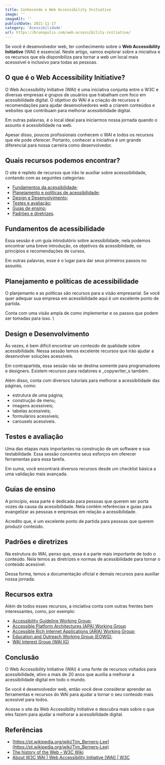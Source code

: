 ```yaml
---
title: Conhecendo o Web Accessibility Initiative
image: ''
imageAlt: ''
publishDate: 2021-11-17
category: 'Acessibilidade'
url: https://brunopulis.com/web-accessibility-initiative/
---
```


Se você é desenvolvedor web, ter conhecimento sobre o **Web Accessibility Initiative** (WAI) é essencial. Neste artigo, vamos explorar sobre a iniciativa e os recursos que ela disponibiliza para tornar a web um local mais acesssível e inclusivo para todas as pessoas.

## O que é o Web Accessibility Initiative?

O Web Accessibility Initiative (WAI) é uma iniciativa conjunta entre o W3C e diversas empresas e grupos de usuários que trabalham com foco em acessibilidade digital. O objetivo do WAI é a criação de recursos e recomendações para ajudar desenvolvedores web a criarem conteúdos e websites que contribuam para melhorar acessibilidade digital.

Em outras palavras, é o local ideal para iniciarmos nossa jornada quando o assunto é acessibilidade na web.

Apesar disso, poucos profissionais conhecem o WAI e todos os recursos que ele pode oferecer. Portanto, conhecer a iniciativa é um grande diferencial para nossa carreira como desenvolvedor.

## Quais recursos podemos encontrar?

O site é repleto de recursos que irão te auxiliar sobre acesssibilidade, contando com as seguintes categorias:

- [Fundamentos da acessibilidade](https://www.w3.org/WAI/fundamentals/);
- [Planejamento e políticas de acessibilidade](https://www.w3.org/WAI/planning/);
- [Design e Desenvolvimento](https://www.w3.org/WAI/design-develop/);
- [Testes e avaliação](https://www.w3.org/WAI/test-evaluate/);
- [Guias de ensino](https://www.w3.org/WAI/teach-advocate/);
- [Padrões e diretrizes](https://www.w3.org/WAI/standards-guidelines/).

## Fundamentos de acessibilidade

Essa sessão é um guia introdutório sobre acessibilidade, nela podemos encontrar uma breve introdução, os objetivos da acessibilidade, os princípios e recomendações de cursos.

Em outras palavras, esse é o lugar para dar seus primeiros passos no assunto.

## Planejamento e políticas de acessibilidade

O planjemanto e as políticas são recursos para a visão empresarial. Se você quer adequar sua empresa em acessibilidade aqui é um excelente ponto de partida.

Conta com uma visão ampla de como implementar e os passos que podem ser tomadas para isso. \\

## Design e Desenvolvimento

Às vezes, é bem difícil encontrar um conteúdo de qualidade sobre acessibilidade. Nessa sessão temos excelente recursos que irão ajudar a desenvolver soluções acessíveis.

Em contrapartida, essa sessão não se destina somente para programadores e designers. Existem recursos para redatores e \_copywriter_s também.

Além disso, conta com diversos tutoriais para melhorar a acessibilidade das páginas, como:

- estrutura de uma página;
- construção de menu;
- imagens acessíveis;
- tabelas acessíveis;
- formulários acessíveis;
- carousels acessíveis.

## Testes e avaliação

Uma das etapas mais importantes na construção de um software e sua testabilidade. Essa sessão concentra seus esforços em oferecer ferramentas para essa tarefa.

Em suma, você encontrará diversos recursos desde um checklist básica a uma validação mais avançada.

## Guias de ensino

A princípio, essa parte é dedicada para pessoas que querem ser porta vozes da causa da acessibilidade. Nela contém referências e guias para evangelizar as pessoas e empresas em relação a acessibilidade.

Acredito que, é um excelente ponto de partida para pessoas que querem produzir conteúdo.

## Padrões e diretrizes

Na estrutura do WAI, penso que, essa é a parte mais importante de todo o conteúdo. Nela temos as diretrizes e normas de acessibilidade para tornar o conteúdo acessível.

Dessa forma, temos a documentação oficial e demais recursos para auxiliar nossa jornada.

## Recursos extra

Além de todos esses recursos, a iniciativa conta com outras frentes bem interessantes, como, por exemplo:

- [Accessibility Guideline Working Group](https://www.w3.org/WAI/GL/);
- [Accessible Platform Architectures (APA) Working Group](https://www.w3.org/WAI/APA/)
- [Accessible Rich Internet Applications (ARIA) Working Group](https://www.w3.org/WAI/ARIA/);
- [Education and Outreach Working Group (EOWG)](https://www.w3.org/WAI/about/groups/eowg/);
- [WAI Interest Group (WAI IG)](https://www.w3.org/WAI/about/groups/waiig/)

## Conclusão

O Web Accessibility Initiative (WAI) é uma fonte de recursos voltados para acessibilidade, ativo a mais de 20 anos que auxilia a melhorar a acessibilidade digital em todo o mundo.

Se você é desenvolvedor web, então você deve considerar aprender as ferramentas e recursos do WAI para ajudar a tornar o seu conteúdo mais acessível para todos.

Acesse o site da Web Accessibility Initiative e descubra mais sobre o que eles fazem para ajudar a melhorar a acessibilidade digital.

## Referências

- [https://pt.wikipedia.org/wiki/Tim_Berners-Lee](https://pt.wikipedia.org/wiki/Tim_Berners-Lee)
- [The history of the Web – W3C Wiki](https://www.w3.org/wiki/The_history_of_the_Web#The_creation_of_World_Wide_Web)
- [About W3C WAI | Web Accessibility Initiative (WAI) | W3C](https://www.w3.org/WAI/about/)
